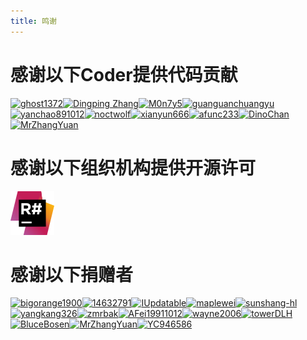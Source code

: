 ```yaml
---
title: 鸣谢
---
```


# 感谢以下Coder提供代码贡献

<p><a style="border:0" href="https://github.com/ghost1372" target="_blank" rel="noopener"><img width="64" height="64" src="https://avatars0.githubusercontent.com/u/9213496?s=400&amp;v=4" alt="ghost1372"></a><a style="border:0" href="https://github.com/DingpingZhang" target="_blank" rel="noopener"><img width="64" height="64" src="https://avatars0.githubusercontent.com/u/8541016?s=400&v=4" alt="Dingping Zhang"></a><a style="border:0" href="https://github.com/M0n7y5" target="_blank" rel="noopener"><img width="64" height="64" src="https://avatars0.githubusercontent.com/u/17201053?s=400&v=4" alt="M0n7y5"></a><a style="border:0" href="https://github.com/guanguanchuangyu" target="_blank" rel="noopener"><img width="64" height="64" src="https://avatars1.githubusercontent.com/u/25916858?s=400&v=4" alt="guanguanchuangyu"></a><a style="border:0" href="https://github.com/yanchao891012" target="_blank" rel="noopener"><img width="64" height="64" src="https://avatars0.githubusercontent.com/u/16846702?s=400&v=4" alt="yanchao891012"></a><a style="border:0" href="https://github.com/noctwolf" target="_blank" rel="noopener"><img width="64" height="64" src="https://avatars3.githubusercontent.com/u/21022467?s=400&v=4" alt="noctwolf"></a><a style="border:0" href="https://github.com/xianyun666" target="_blank" rel="noopener"><img width="64" height="64" src="https://avatars1.githubusercontent.com/u/22339210?s=400&v=4" alt="xianyun666"></a><a style="border:0" href="https://github.com/afunc233" target="_blank" rel="noopener"><img width="64" height="64" src="https://avatars1.githubusercontent.com/u/19919631?s=400&v=4" alt="afunc233"></a><a style="border:0" href="https://github.com/DinoChan" target="_blank" rel="noopener"><img width="64" height="64" src="https://avatars1.githubusercontent.com/u/6076257?s=400&v=4" alt="DinoChan"></a><a style="border:0" href="https://github.com/MrZhangYuan" target="_blank" rel="noopener"><img width="64" height="64" src="https://avatars2.githubusercontent.com/u/16384123?s=400&v=4" alt="MrZhangYuan"></a></p>

# 感谢以下组织机构提供开源许可

<p><a style="border:0" href="https://www.jetbrains.com/?from=HandyControl" target="_blank" rel="noopener"><img width="70" height="70" src="https://raw.githubusercontent.com/HandyOrg/HandyOrgResource/master/HandyControl/Resources/resharper_logo.png" alt="JetBrains"></a></p>

# 感谢以下捐赠者

<p><a style="border:0" href="https://github.com/bigorange1900" target="_blank" rel="noopener"><img width="64" height="64" src="https://avatars1.githubusercontent.com/u/49062011?s=400&v=4" alt="bigorange1900"></a><a style="border:0" href="https://github.com/14632791" target="_blank" rel="noopener"><img width="64" height="64" src="https://avatars3.githubusercontent.com/u/27358331?s=400&v=4" alt="14632791"></a><a style="border:0" href="https://github.com/IUpdatable" target="_blank" rel="noopener"><img width="64" height="64" src="https://avatars2.githubusercontent.com/u/51181716?s=400&v=4" alt="IUpdatable"></a><a style="border:0" href="https://github.com/maplewei" target="_blank" rel="noopener"><img width="64" height="64" src="https://avatars1.githubusercontent.com/u/13778095?s=400&v=4" alt="maplewei"></a><a style="border:0" href="https://github.com/sunshang-hl" target="_blank" rel="noopener"><img width="64" height="64" src="https://avatars1.githubusercontent.com/u/34593206?s=400&v=4" alt="sunshang-hl"></a><a style="border:0" href="https://github.com/yangkang326" target="_blank" rel="noopener"><img width="64" height="64" src="https://avatars1.githubusercontent.com/u/51224259?s=400&v=4" alt="yangkang326"></a><a style="border:0" href="https://github.com/zmrbak" target="_blank" rel="noopener"><img width="64" height="64" src="https://avatars3.githubusercontent.com/u/7257543?s=400&v=4" alt="zmrbak"></a><a style="border:0" href="https://github.com/AFei19911012" target="_blank" rel="noopener"><img width="64" height="64" src="https://avatars0.githubusercontent.com/u/31465314?s=400&v=4" alt="AFei19911012"></a><a style="border:0" href="https://github.com/wayne2006" target="_blank" rel="noopener"><img width="64" height="64" src="https://avatars0.githubusercontent.com/u/21210915?s=400&v=4" alt="wayne2006"></a><a style="border:0" href="https://github.com/towerDLH" target="_blank" rel="noopener"><img width="64" height="64" src="https://avatars1.githubusercontent.com/u/53053537?s=400&v=4" alt="towerDLH"></a><a style="border:0" href="https://github.com/BluceBosen" target="_blank" rel="noopener"><img width="64" height="64" src="https://avatars3.githubusercontent.com/u/24750822?s=400&v=4" alt="BluceBosen"></a><a style="border:0" href="https://github.com/MrZhangYuan" target="_blank" rel="noopener"><img width="64" height="64" src="https://avatars2.githubusercontent.com/u/16384123?s=400&v=4" alt="MrZhangYuan"></a><a style="border:0" href="https://github.com/YC946586" target="_blank" rel="noopener"><img width="64" height="64" src="https://avatars2.githubusercontent.com/u/49895722?s=400&v=4" alt="YC946586"></a></p>